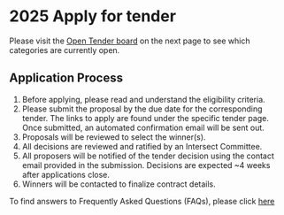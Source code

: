 # 2025 Apply for tender

Please visit the [Open Tender board](https://docs.intersectmbo.org/intersect-operational-services/2025-apply-for-tender/open-tenders) on the next page to see which categories are currently open.

## Application Process

1. Before applying, please read and understand the eligibility criteria.
2. Please submit the proposal by the due date for the corresponding tender. The links to apply are found under the specific tender page. Once submitted, an automated confirmation email will be sent out.
3. Proposals will be reviewed to select the winner(s).
4. All decisions are reviewed and ratified by an Intersect Committee.
5. All proposers will be notified of the tender decision using the contact email provided in the submission. Decisions are expected \~4 weeks after applications close.
6. Winners will be contacted to finalize contract details.

To find answers to Frequently Asked Questions (FAQs), please click [here](https://intersect.gitbook.io/intersect-community-grants/overview/list-of-grant-faqs)
